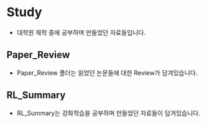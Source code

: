 # Study
* 대학원 재학 중에 공부하며 만들었던 자료들입니다.

## Paper_Review
* Paper_Review 폴더는 읽었던 논문들에 대한 Review가 담겨있습니다.

## RL_Summary
* RL_Summary는 강화학습을 공부하며 만들었던 자료들이 담겨있습니다.

